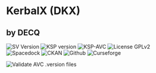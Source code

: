 # KerbalX (DKX)
## by DECQ
![SV Version](https://img.shields.io/github/v/release/zer0Kerbal/SaturnV?include_prereleases?style=plastic)
![KSP version](https://img.shields.io/endpoint?url=https://raw.githubusercontent.com/zer0Kerbal/SaturnV/master/json/ksp.json?style=plastic) ![KSP-AVC](https://img.shields.io/badge/KSP-AVC--supported-brightgreen.svg?style=plastic) ![License GPLv2](https://img.shields.io/badge/license-GPL-v2-red?style=plastic)  
![Spacedock](https://img.shields.io/badge/SpaceDock-listed-blue.svg?style=plastic) ![CKAN](https://img.shields.io/badge/CKAN-Indexed-blue.svg?style=plastic) ![Github](https://img.shields.io/badge/Github-Indexed-blue.svg?style=plastic) ![Curseforge](https://img.shields.io/badge/CurseForge-listed-blue.svg?style=plastic)

![Validate AVC .version files](https://github.com/zer0Kerbal/KerbalX/workflows/Validate%20AVC%20.version%20files/badge.svg?style=plastic)
